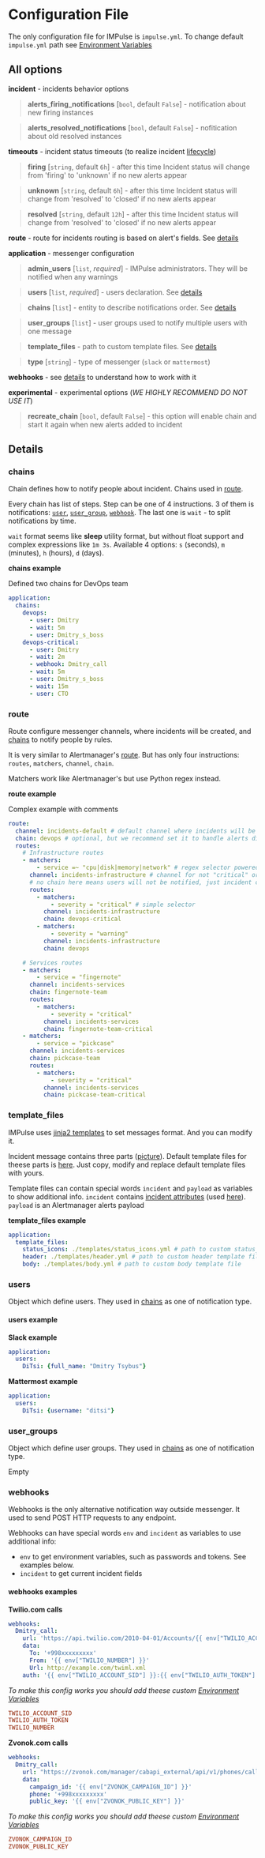 # Configuration File

The only configuration file for IMPulse is `impulse.yml`. To change default `impulse.yml` path see [Environment Variables](envs.md)


## All options

**incident** - incidents behavior options

> **alerts_firing_notifications** [`bool`, default `False`] - notification about new firing instances

> **alerts_resolved_notifications** [`bool`, default `False`] - nofitication about old resolved instances

**timeouts** - incident status timeouts (to realize incident [lifecycle](concepts.md#lifecycle))

> **firing** [`string`, default `6h`] - after this time Incident status will change from 'firing' to 'unknown' if no new alerts appear

> **unknown** [`string`, default `6h`] - after this time Incident status will change from 'resolved' to 'closed' if no new alerts appear

> **resolved** [`string`, default `12h`] - after this time Incident status will change from 'resolved' to 'closed' if no new alerts appear

**route** - route for incidents routing is based on alert's fields. See [details](config_file.md#route)

**application** - messenger configuration

> **admin_users** [`list`, _required_] - IMPulse administrators. They will be notified when any warnings

> **users** [`list`, _required_] - users declaration. See [details](config_file.md#users)

> **chains** [`list`] - entity to describe notifications order. See [details](config_file.md#chains)

> **user_groups** [`list`] - user groups used to notify multiple users with one message

> **template_files** - path to custom template files. See [details](config_file.md#template_files)

> **type** [`string`] - type of messenger (`slack` or `mattermost`)

**webhooks** - see [details](config_file.md#webhooks) to understand how to work with it

**experimental** - experimental options (*WE HIGHLY RECOMMEND DO NOT USE IT*)

> **recreate_chain** [`bool`, default `False`] - this option will <!-- release incident --> enable chain and start it again when new alerts added to incident


## Details

### chains

Chain defines how to notify people about incident. Chains used in [route](config_file.md#route).

Every chain has list of steps. Step can be one of 4 instructions. 3 of them is notifications: [`user`](config_file.md#users), [`user_group`](config_file.md#user_groups), [`webhook`](config_file.md#webhooks). The last one is `wait` - to split notifications by time.

`wait` format seems like **sleep** utility format, but without float support and complex expressions like `1m 3s`. Available 4 options: `s` (seconds), `m` (minutes), `h` (hours), `d` (days).

**chains example**

Defined two chains for DevOps team
```yaml
application:
  chains:
    devops:
      - user: Dmitry
      - wait: 5m
      - user: Dmitry_s_boss
    devops-critical:
      - user: Dmitry
      - wait: 2m
      - webhook: Dmitry_call
      - wait: 5m
      - user: Dmitry_s_boss
      - wait: 15m
      - user: CTO
```

### route

Route configure messenger channels, where incidents will be created, and [chains](config_file.md#chains) to notify people by rules.

It is very similar to Alertmanager's [route](https://prometheus.io/docs/alerting/latest/configuration/#route). But has only four instructions: `routes`, `matchers`, `channel`, `chain`.

Matchers work like Alertmanager's but use Python regex instead.

**route example**

Complex example with comments
```yaml
route:
  channel: incidents-default # default channel where incidents will be created if their didn't match any matchers
  chain: devops # optional, but we recommend set it to handle alerts didn't match any matchers
  routes:
    # Infrastructure routes
    - matchers:
        - service =~ "cpu|disk|memory|network" # regex selector powered by Python regex
      channel: incidents-infrastructure # channel for not "critical" or "warning" severity
      # no chain here means users will not be notified, just incident created
      routes:
        - matchers:
            - severity = "critical" # simple selector
          channel: incidents-infrastructure
          chain: devops-critical
        - matchers:
            - severity = "warning"
          channel: incidents-infrastructure
          chain: devops

    # Services routes
    - matchers:
        - service = "fingernote"
      channel: incidents-services
      chain: fingernote-team
      routes:
        - matchers:
            - severity = "critical"
          channel: incidents-services
          chain: fingernote-team-critical
    - matchers:
        - service = "pickcase"
      channel: incidents-services
      chain: pickcase-team
      routes:
        - matchers:
            - severity = "critical"
          channel: incidents-services
          chain: pickcase-team-critical
```

### template_files

IMPulse uses [jinja2 templates](https://pypi.org/project/Jinja2/) to set messages format. And you can modify it.

Incident message contains three parts ([picture](concepts.md/#structure)). Default template files for theese parts is [here](https://github.com/DiTsi/impulse/tree/main/templates). Just copy, modify and replace default template files with yours.

Template files can contain special words `incident` and `payload` as variables to show additional info. `incident` contains [incident attributes](https://github.com/DiTsi/impulse/blob/v1.4.0/app/incident/incident.py#L21) (used [here](https://github.com/DiTsi/impulse/blob/main/templates/slack_status_icons.j2#L1)). `payload` is an Alertmanager alerts payload

**template_files example**

```yaml
application:
  template_files:
    status_icons: ./templates/status_icons.yml # path to custom status_icons template file
    header: ./templates/header.yml # path to custom header template file
    body: ./templates/body.yml # path to custom body template file
```

### users

Object which define users. They used in [chains](config_file.md#chains) as one of notification type.

#### users example

**Slack example**

```yaml
application:
  users:
    DiTsi: {full_name: "Dmitry Tsybus"}
```

**Mattermost example**

```yaml
application:
  users:
    DiTsi: {username: "ditsi"}
```

### user_groups

Object which define user groups. They used in [chains](config_file.md#chains) as one of notification type.

Empty

### webhooks

Webhooks is the only alternative notification way outside messenger. It used to send POST HTTP requests to any endpoint.

Webhooks can have special words `env` and `incident` as variables to use additional info:

- `env` to get environment variables, such as passwords and tokens. See examples below.
- `incident` to get current incident fields

#### webhooks examples

**Twilio.com calls**

```yaml
webhooks:
  Dmitry_call:
    url: 'https://api.twilio.com/2010-04-01/Accounts/{{ env["TWILIO_ACCOUNT_SID"] }}/Calls.json'
    data:
      To: '+998xxxxxxxxx'
      From: '{{ env["TWILIO_NUMBER"] }}'
      Url: http://example.com/twiml.xml
    auth: '{{ env["TWILIO_ACCOUNT_SID"] }}:{{ env["TWILIO_AUTH_TOKEN"] }}'
```

*To make this config works you should add theese custom [Environment Variables](envs.md)*
```ini
TWILIO_ACCOUNT_SID
TWILIO_AUTH_TOKEN
TWILIO_NUMBER
```

**Zvonok.com calls**

```yaml
webhooks:
  Dmitry_call:
    url: "https://zvonok.com/manager/cabapi_external/api/v1/phones/call/"
    data:
      campaign_id: '{{ env["ZVONOK_CAMPAIGN_ID"] }}'
      phone: '+998xxxxxxxxx'
      public_key: '{{ env["ZVONOK_PUBLIC_KEY"] }}'
```

*To make this config works you should add theese custom [Environment Variables](envs.md)*

```ini
ZVONOK_CAMPAIGN_ID
ZVONOK_PUBLIC_KEY
```
